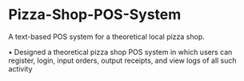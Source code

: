 # Pizza-Shop-POS-System
A text-based POS system for a theoretical local pizza shop.

•	Designed a theoretical pizza shop POS system in which users can register, login, input orders, output receipts, and view logs of all such activity

